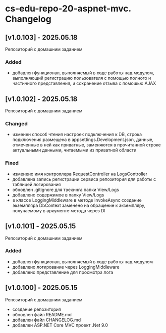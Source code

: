 # cs-edu-repo-20-aspnet-mvc. Changelog

## [v1.0.103] - 2025.05.18

Репозиторий с домашним заданием

### Added

 - добавлен функционал, выполняемый в ходе работы над модулем,
 выполняющий регистрацию пользователя с помощью полного
 и частичного представления, и сохранение отзыва с помощью AJAX

## [v1.0.102] - 2025.05.18

Репозиторий с домашним заданием

### Changed

 - изменен способ чтения настроек подключения к DB, строка подключения
 размещена в appsettings.Development.json, данные, отмеченные в ней
 как приватные, заменяются в прочитанной строке актуальными данными,
 читаемыми из приватной области

### Fixed

 - изменено имя контроллера RequestController на LogsController
 - добавлена запись регистрации сервиса репозитория для работы
 с таблицей логирования
 - обновлен .gitignore для трекинга папки View/Logs
 - добавлено содержимое в папку View/Logs
 - в классе LoggingMiddleware в методе InvokeAsync создание экземпляра
 DbContext заменено на обращение к экземпляру, получаемому
 в аркументе метода через DI

## [v1.0.101] - 2025.05.15

Репозиторий с домашним заданием

### Added

 - добавлен функционал, выполняемый в ходе работы над модулем
 - добавлено логирование через LoggingMiddleware
 - добавлено представление для просмотра лога

## [v1.0.100] - 2025.05.15

Репозиторий с домашним заданием

 - создание репозитория
 - обновлен файл README.md
 - добавлен файл CHANGELOG.md
 - добавлен ASP.NET Core MVC проект .Net 9.0
